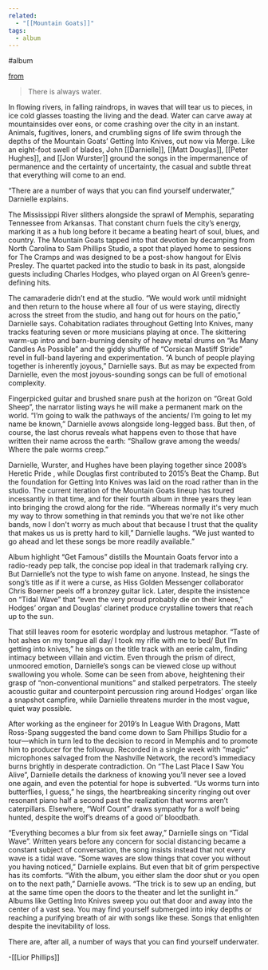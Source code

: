 ```yaml
---
related:
  - "[[Mountain Goats]]"
tags:
  - album
---
```

#album

[from](https://www.mountain-goats.com/getting-into-knives)

> There is always water.

In flowing rivers, in falling raindrops, in waves that will tear us to pieces, in ice cold glasses toasting the living and the dead. Water can carve away at mountainsides over eons, or come crashing over the city in an instant. Animals, fugitives, loners, and crumbling signs of life swim through the depths of the Mountain Goats’ Getting Into Knives, out now via Merge. Like an eight-foot swell of blades, John [[Darnielle]], [[Matt Douglas]], [[Peter Hughes]], and [[Jon Wurster]] ground the songs in the impermanence of permanence and the certainty of uncertainty, the casual and subtle threat that everything will come to an end.

“There are a number of ways that you can find yourself underwater,” Darnielle explains.

The Mississippi River slithers alongside the sprawl of Memphis, separating Tennessee from Arkansas. That constant churn fuels the city’s energy, marking it as a hub long before it became a beating heart of soul, blues, and country. The Mountain Goats tapped into that devotion by decamping from North Carolina to Sam Phillips Studio, a spot that played home to sessions for The Cramps and was designed to be a post-show hangout for Elvis Presley. The quartet packed into the studio to bask in its past, alongside guests including Charles Hodges, who played organ on Al Green’s genre-defining hits.

The camaraderie didn’t end at the studio. “We would work until midnight and then return to the house where all four of us were staying, directly across the street from the studio, and hang out for hours on the patio,” Darnielle says. Cohabitation radiates throughout Getting Into Knives, many tracks featuring seven or more musicians playing at once. The skittering warm-up intro and barn-burning density of heavy metal drums on “As Many Candles As Possible” and the giddy shuffle of “Corsican Mastiff Stride” revel in full-band layering and experimentation. “A bunch of people playing together is inherently joyous,” Darnielle says. But as may be expected from Darnielle, even the most joyous-sounding songs can be full of emotional complexity. 

Fingerpicked guitar and brushed snare push at the horizon on “Great Gold Sheep”, the narrator listing ways he will make a permanent mark on the world. “I’m going to walk the pathways of the ancients/ I’m going to let my name be known,” Darnielle avows alongside long-legged bass. But then, of course, the last chorus reveals what happens even to those that have written their name across the earth: “Shallow grave among the weeds/ Where the pale worms creep.” 

Darnielle, Wurster, and Hughes have been playing together since 2008’s Heretic Pride , while Douglas first contributed to 2015’s Beat the Champ. But the foundation for Getting Into Knives was laid on the road rather than in the studio. The current iteration of the Mountain Goats lineup has toured incessantly in that time, and for their fourth album in three years they lean into bringing the crowd along for the ride. “Whereas normally it's very much my way to throw something in that reminds you that we're not like other bands, now I don't worry as much about that because I trust that the quality that makes us us is pretty hard to kill,” Darnielle laughs. “We just wanted to go ahead and let these songs be more readily available.” 

Album highlight “Get Famous” distills the Mountain Goats fervor into a radio-ready pep talk, the concise pop ideal in that trademark rallying cry. But Darnielle’s not the type to wish fame on anyone. Instead, he sings the song’s title as if it were a curse, as Hiss Golden Messenger collaborator Chris Boerner peels off a bronzey guitar lick. Later, despite the insistence on “Tidal Wave” that “even the very proud probably die on their knees,” Hodges’ organ and Douglas’ clarinet produce crystalline towers that reach up to the sun. 

That still leaves room for esoteric wordplay and lustrous metaphor. “Taste of hot ashes on my tongue all day/ I took my rifle with me to bed/ But I’m getting into knives,” he sings on the title track with an eerie calm, finding intimacy between villain and victim. Even through the prism of direct, unmoored emotion, Darnielle’s songs can be viewed close up without swallowing you whole. Some can be seen from above, heightening their grasp of “non-conventional munitions” and stalked perpetrators. The steely acoustic guitar and counterpoint percussion ring around Hodges’ organ like a snapshot campfire, while Darnielle threatens murder in the most vague, quiet way possible.

After working as the engineer for 2019’s In League With Dragons, Matt Ross-Spang suggested the band come down to Sam Phillips Studio for a tour—which in turn led to the decision to record in Memphis and to promote him to producer for the followup. Recorded in a single week with “magic” microphones salvaged from the Nashville Network, the record’s immediacy burns brightly in desperate contradiction. On “The Last Place I Saw You Alive”, Darnielle details the darkness of knowing you’ll never see a loved one again, and even the potential for hope is subverted. “Us worms turn into butterflies, I guess,” he sings, the heartbreaking sincerity ringing out over resonant piano half a second past the realization that worms aren’t caterpillars. Elsewhere, “Wolf Count” draws sympathy for a wolf being hunted, despite the wolf’s dreams of a good ol’ bloodbath.

“Everything becomes a blur from six feet away,” Darnielle sings on “Tidal Wave”. Written years before any concern for social distancing became a constant subject of conversation, the song insists instead that not every wave is a tidal wave. “Some waves are slow things that cover you without you having noticed,” Darnielle explains. But even that bit of grim perspective has its comforts. “With the album, you either slam the door shut or you open on to the next path,” Darnielle avows. “The trick is to sew up an ending, but at the same time open the doors to the theater and let the sunlight in.” Albums like Getting Into Knives sweep you out that door and away into the center of a vast sea. You may find yourself submerged into inky depths or reaching a purifying breath of air with songs like these. Songs that enlighten despite the inevitability of loss.

There are, after all, a number of ways that you can find yourself underwater.

-[[Lior Phillips]]